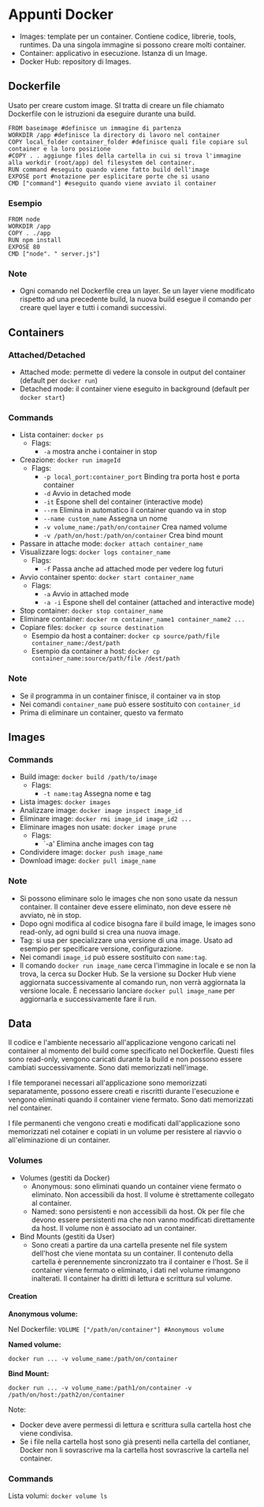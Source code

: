 # Appunti Docker
- Images: template per un container. Contiene codice, librerie, tools, runtimes. Da una singola immagine si possono creare molti container.
- Container: applicativo in esecuzione. Istanza di un Image.
- Docker Hub: repository di Images.
## Dockerfile
Usato per creare custom image. SI tratta di creare un file chiamato Dockerfile con le istruzioni da eseguire durante una build.
```
FROM baseimage #definisce un immagine di partenza
WORKDIR /app #definisce la directory di lavoro nel container
COPY local_folder container_folder #definisce quali file copiare sul container e la loro posizione
#COPY . . aggiunge files della cartella in cui si trova l'immagine alla workdir (root/app) del filesystem del container.
RUN command #eseguito quando viene fatto build dell'image
EXPOSE port #notazione per esplicitare porte che si usano
CMD ["command"] #eseguito quando viene avviato il container
```
### Esempio
```
FROM node
WORKDIR /app
COPY . ./app
RUN npm install
EXPOSE 80
CMD ["node". " server.js"]
```
### Note
- Ogni comando nel Dockerfile crea un layer. Se un layer viene modificato rispetto ad una precedente build, la nuova build esegue il comando per creare quel layer e tutti i comandi successivi.

## Containers
### Attached/Detached
- Attached mode: permette di vedere la console in output del container (default per `docker run`)
- Detached mode: il container viene eseguito in background (default per `docker start`)
### Commands
- Lista container: `docker ps`
  - Flags:
    - `-a` mostra anche i container in stop
- Creazione: `docker run imageId`
  - Flags:
    - `-p local_port:container_port` Binding tra porta host e porta container
    - `-d` Avvio in detached mode
    - `-it` Espone shell del container (interactive mode)
    - `--rm` Elimina in automatico il container quando va in stop
    - `--name custom_name` Assegna un nome
    - `-v volume_name:/path/on/container` Crea named volume
    - `-v /path/on/host:/path/on/container` Crea bind mount
- Passare in attache mode: `docker attach container_name`
- Visualizzare logs: `docker logs container_name`
  - Flags:
    - `-f` Passa anche ad attached mode per vedere log futuri
- Avvio container spento: `docker start container_name`
  - Flags:
    - `-a` Avvio in attached mode
    - `-a -i` Espone shell del container (attached and interactive mode)
- Stop container: `docker stop container_name`
- Eliminare container: `docker rm container_name1 container_name2 ...`
- Copiare files: `docker cp source destination`
  - Esempio da host a container: `docker cp source/path/file container_name:/dest/path`
  - Esempio da container a host: `docker cp container_name:source/path/file /dest/path`

### Note
- Se il programma in un container finisce, il container va in stop
- Nei comandi `container_name` può essere sostituito con `container_id`
- Prima di eliminare un container, questo va fermato

## Images
### Commands
- Build image: `docker build /path/to/image`
  - Flags:
    - `-t name:tag` Assegna nome e tag
- Lista images: `docker images`
- Analizzare image: `docker image inspect image_id`
- Eliminare image: `docker rmi image_id image_id2 ...`
- Eliminare images non usate: `docker image prune`
  - Flags:
    - `-a' Elimina anche images con tag
- Condividere image: `docker push image_name`
- Download image: `docker pull image_name`

### Note
- Si possono eliminare solo le images che non sono usate da nessun container. Il container deve essere eliminato, non deve essere nè avviato, nè in stop.
- Dopo ogni modifica al codice bisogna fare il build image, le images sono read-only, ad ogni build si crea una nuova image.
- Tag: si usa per specializzare una versione di una image. Usato ad esempio per specificare versione, configurazione.
- Nei comandi `image_id` può essere sostituito con `name:tag`.
- Il comando `docker run image_name` cerca l'immagine in locale e se non la trova, la cerca su Docker Hub. Se la versione su Docker Hub viene aggiornata successivamente al comando run, non verrà aggiornata la versione locale. È necessario lanciare `docker pull image_name` per aggiornarla e successivamente fare il run.

## Data
Il codice e l'ambiente necessario all'applicazione vengono caricati nel container al momento del build come specificato nel Dockerfile. Questi files sono read-only, vengono caricati durante la build e non possono essere cambiati successivamente. Sono dati memorizzati nell'image.

I file temporanei necessari all'applicazione sono memorizzati separatamente, possono essere creati e riscritti durante l'esecuzione e vengono eliminati quando il container viene fermato. Sono dati memorizzati nel container.

I file permanenti che vengono creati e modificati dall'applicazione sono memorizzati nel cotainer e copiati in un volume per resistere al riavvio o all'eliminazione di un container. 

### Volumes

- Volumes (gestiti da Docker)
  - Anonymous: sono eliminati quando un container viene fermato o eliminato. Non accessibili da host. Il volume è strettamente collegato al container.
  - Named: sono persistenti e non accessibili da host. Ok per file che devono essere persistenti ma che non vanno modificati direttamente da host. Il volume non è associato ad un container.
- Bind Mounts (gestiti da User)
  - Sono creati a partire da una cartella presente nel file system dell'host che viene montata su un container. Il contenuto della cartella è perennemente sincronizzato tra il container e l'host. Se il container viene fermato o eliminato, i dati nel volume rimangono inalterati. Il container ha diritti di lettura e scrittura sul volume.

#### Creation
**Anonymous volume:**

Nel Dockerfile: `VOLUME ["/path/on/container"] #Anonymous volume`

**Named volume:**

`docker run ... -v volume_name:/path/on/container`

**Bind Mount:**

`docker run ... -v volume_name:/path1/on/container -v /path/on/host:/path2/on/container`

Note: 
- Docker deve avere permessi di lettura e scrittura sulla cartella host che viene condivisa.
- Se i file nella cartella host sono già presenti nella cartella del contianer, Docker non li sovrascrive ma la cartella host sovrascrive la cartella nel container.

### Commands
Lista volumi: `docker volume ls`

